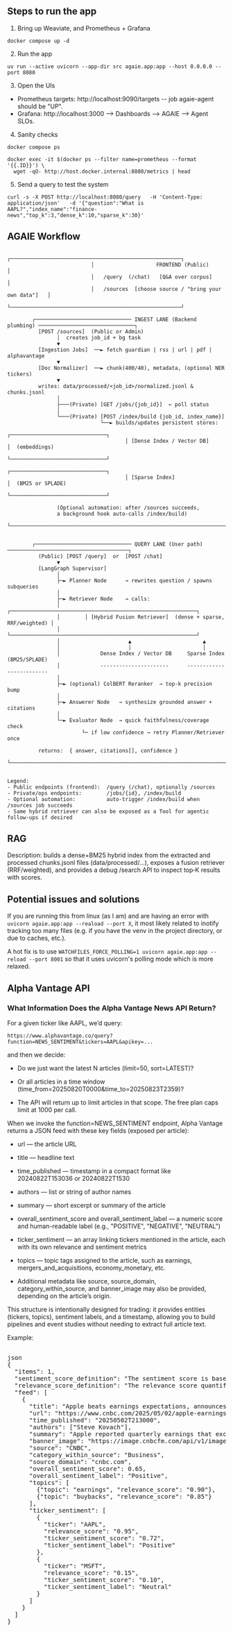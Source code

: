 ## Steps to run the app

1) Bring up Weaviate, and Prometheus + Grafana
```
docker compose up -d
``` 

2) Run the app
```
uv run --active uvicorn --app-dir src agaie.app:app --host 0.0.0.0 --port 8080
```

3) Open the UIs
- Prometheus targets: http://localhost:9090/targets -- job agaie-agent should be "UP".
- Grafana: http://localhost:3000 --> Dashboards --> AGAIE --> Agent SLOs.


4) Sanity checks
```
docker compose ps

docker exec -it $(docker ps --filter name=prometheus --format '{{.ID}}') \
  wget -qO- http://host.docker.internal:8080/metrics | head
```

5) Send a query to test the system
```
curl -s -X POST http://localhost:8080/query   -H 'Content-Type: application/json'   -d '{"question":"What is AAPL?","index_name":"finance-news","top_k":3,"dense_k":10,"sparse_k":30}'
```


## AGAIE Workflow

```
                           ┌───────────────────────────────────────────────────────┐
                           │                    FRONTEND (Public)                  │
                           │   /query  (/chat)   [Q&A over corpus]                 │
                           │   /sources  [choose source / "bring your own data"]   │
                           └───────────────────────────────────────────────────────┘

        ┌─────────────────────────────── INGEST LANE (Backend plumbing) ───────────────────────────────┐
          [POST /sources]  (Public or Admin)
                │  creates job_id + bg task
                ▼
          [Ingestion Jobs]  ──► fetch guardian | rss | url | pdf | alphavantage
                ▼
          [Doc Normalizer]  ──► chunk(400/40), metadata, (optional NER tickers)
                ▼
          writes: data/processed/<job_id>/normalized.jsonl & chunks.jsonl
                │
                ├───(Private) [GET /jobs/{job_id}]  ← poll status
                │
                └───(Private) [POST /index/build {job_id, index_name}]
                              └──► builds/updates persistent stores:
                                      ┌───────────────────────────────┐
                                      │ [Dense Index / Vector DB]     │  (embeddings)
                                      └───────────────────────────────┘
                                      ┌───────────────────────────────┐
                                      │ [Sparse Index]                │  (BM25 or SPLADE)
                                      └───────────────────────────────┘

                (Optional automation: after /sources succeeds,
                a background hook auto-calls /index/build)
        └──────────────────────────────────────────────────────────────────────────────────────────────┘


        ┌─────────────────────────────── QUERY LANE (User path) ───────────────────────────────────────┐
          (Public) [POST /query]  or  [POST /chat]
                ▼
          [LangGraph Supervisor]
                │
                ├─► Planner Node      → rewrites question / spawns subqueries
                │
                ├─► Retriever Node    → calls:
                │        ┌────────────────────────────────────────────────────────────┐
                │        │ [Hybrid Fusion Retriever]  (dense + sparse, RRF/weighted) │
                │        └────────────────────────────────────────────────────────────┘
                │                      ▲                       ▲
                │                      │                       │
                │             Dense Index / Vector DB     Sparse Index (BM25/SPLADE)
                │             ----------------------      -------------------------
                │
                ├─► (optional) ColBERT Reranker  → top-k precision bump
                │
                ├─► Answerer Node   → synthesize grounded answer + citations
                │
                └─► Evaluator Node  → quick faithfulness/coverage check
                        └─ if low confidence → retry Planner/Retriever once

          returns:  { answer, citations[], confidence }
        └──────────────────────────────────────────────────────────────────────────────────────────────┘


Legend:
- Public endpoints (frontend):  /query (/chat), optionally /sources
- Private/ops endpoints:        /jobs/{id}, /index/build
- Optional automation:          auto-trigger /index/build when /sources job succeeds
- Same hybrid retriever can also be exposed as a Tool for agentic follow-ups if desired

```


 ## RAG

 Description: builds a dense+BM25 hybrid index from the extracted and processed chunks.jsonl files (data/processed/...), exposes a fusion retriever (RRF/weighted), and provides a debug /search API to inspect top‑K results with scores.


 ## Potential issues and solutions

 If you are running this from linux (as I am) and are having an error with ```uvicorn agaie.app:app --reaload --port X```,
 it most likely related to inotify tracking too many files (e.g. if you have the venv in the project directory, or due to caches, etc.). 

 A hot fix is to use ```WATCHFILES_FORCE_POLLING=1 uvicorn agaie.app:app --reload --port 8001``` so that it uses uvicorn's polling mode which is more relaxed.



## Alpha Vantage API

### What Information Does the Alpha Vantage News API Return?

For a given ticker like AAPL, we’d query:

```https://www.alphavantage.co/query?function=NEWS_SENTIMENT&tickers=AAPL&apikey=...```

and then we decide:

- Do we just want the latest N articles (limit=50, sort=LATEST)?

- Or all articles in a time window (time_from=20250820T0000&time_to=20250823T2359)?

- The API will return up to limit articles in that scope. The free plan caps limit at 1000 per call.

When we invoke the function=NEWS_SENTIMENT endpoint, Alpha Vantage returns a JSON feed with these key fields (exposed per article):

- url — the article URL

- title — headline text

- time_published — timestamp in a compact format like 20240822T153036 or 20240822T1530

- authors — list or string of author names

- summary — short excerpt or summary of the article

- overall_sentiment_score and overall_sentiment_label — a numeric score and human-readable label (e.g., "POSITIVE", "NEGATIVE", "NEUTRAL")

- ticker_sentiment — an array linking tickers mentioned in the article, each with its own relevance and sentiment metrics

- topics — topic tags assigned to the article, such as earnings, mergers_and_acquisitions, economy_monetary, etc.

- Additional metadata like source, source_domain, category_within_source, and banner_image may also be provided, depending on the article’s origin.

This structure is intentionally designed for trading: it provides entities (tickers, topics), sentiment labels, and a timestamp, allowing you to build pipelines and event studies without needing to extract full article text.

Example:
<pre> 
json
{
  "items": 1,
  "sentiment_score_definition": "The sentiment score is based on a 0 to 1 scale, where scores closer to 1 indicate more positive sentiment, and closer to 0 indicate more negative sentiment.",
  "relevance_score_definition": "The relevance score quantifies how closely the article relates to the mentioned ticker, from 0 (not relevant) to 1 (highly relevant).",
  "feed": [
    {
      "title": "Apple beats earnings expectations, announces $90B buyback",
      "url": "https://www.cnbc.com/2025/05/02/apple-earnings-q1.html",
      "time_published": "20250502T213000",
      "authors": ["Steve Kovach"],
      "summary": "Apple reported quarterly earnings that exceeded Wall Street expectations and announced a $90 billion stock buyback program.",
      "banner_image": "https://image.cnbcfm.com/api/v1/image/106875123-1625257120216-apple-earnings.jpg",
      "source": "CNBC",
      "category_within_source": "Business",
      "source_domain": "cnbc.com",
      "overall_sentiment_score": 0.65,
      "overall_sentiment_label": "Positive",
      "topics": [
        {"topic": "earnings", "relevance_score": "0.90"},
        {"topic": "buybacks", "relevance_score": "0.85"}
      ],
      "ticker_sentiment": [
        {
          "ticker": "AAPL",
          "relevance_score": "0.95",
          "ticker_sentiment_score": "0.72",
          "ticker_sentiment_label": "Positive"
        },
        {
          "ticker": "MSFT",
          "relevance_score": "0.15",
          "ticker_sentiment_score": "0.10",
          "ticker_sentiment_label": "Neutral"
        }
      ]
    }
  ]
}
 </pre>


